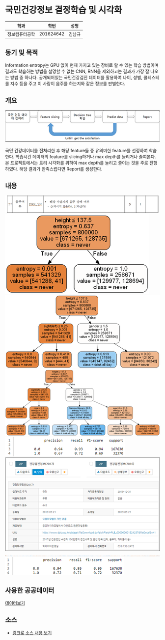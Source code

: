 ﻿# 국민건강정보 결정학습 및 시각화

학과 | 학번 | 성명
---- | ---- | ---- 
정보컴퓨터공학 |201624642 |김남규


## 동기 및 목적

 Information entropy는 GPU 없이 현재 가지고 있는 장비로 할 수 있는 학습 방법이며 결과도 학습하는 방법을 설명할 수 없는 CNN, RNN을 제외하고는 결과가 가장 잘 나오는 방법 중 하나다.  공개되어있는 국민건강검진 데이터를 활용하여 나이, 성별, 콜레스테롤 지수 등을 주고 이 사람이 음주를 하는지와 같은 정보를 판별한다.

## 개요
![](https://github.com/soicem/python2019/blob/master/res/%EA%B0%9C%EC%9A%94%EB%8F%84.PNG)

 국민 건강데이터를 전처리한 후 해당 feature들 중 유의미한 feature를 선정하여 학습한다.  학습시킨 데이터의 feature를 slicing하거나 max depth를 늘리거나 줄여본다.  본 프로젝트에서는 트리 시각화를 위하여 max depth를 늘리고 줄이는 것을 주로 진행하였다.  해당 결과가 만족스럽다면 Report를 생성한다.

## 내용
![](https://github.com/soicem/python2019/blob/master/res/%EC%9D%8C%EC%A3%BC%EC%97%AC%EB%B6%80.png)
![](https://github.com/soicem/python2019/blob/master/res/max_depth1.png)
![](https://github.com/soicem/python2019/blob/master/res/max_depth2.png)
![](https://github.com/soicem/python2019/blob/master/res/max_depth3.png)
![](https://github.com/soicem/python2019/blob/master/res/report%20depth3.PNG)
![](https://github.com/soicem/python2019/blob/master/res/%EA%B1%B4%EA%B0%95%EC%A0%95%EB%B3%B4.png)
![](https://github.com/soicem/python2019/blob/master/res/max_depth12.png)
![](https://github.com/soicem/python2019/blob/master/res/report%20depth13.PNG)

## 사용한 공공데이터 
[데이터보기](https://github.com/soicem/python2019/blob/master/NHIS_OPEN_GJ_2017.CSV)

## 소스
* [링크로 소스 내용 보기](https://github.com/soicem/python2019/blob/master/informationEntropy.py) 
